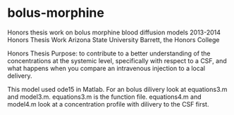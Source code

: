 bolus-morphine
==============

Honors thesis work on bolus morphine blood diffusion models
2013-2014 Honors Thesis Work Arizona State University Barrett, the Honors College 

Honors Thesis Purpose:
to contribute to a better understanding of the concentrations at the systemic level, 
specifically with respect to a CSF, and what happens when you compare an intravenous injection to a local delivery.

This model used ode15 in Matlab.  For an bolus dilivery look at equations3.m and model3.m. 
equations3.m is the function file. 
equations4.m and model4.m look at a concentration profile with dilivery to the CSF first.
